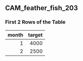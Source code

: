 ## CAM_feather_fish_203
### First 2 Rows of the Table
|   month |   target |
|--------:|---------:|
|       1 |     4000 |
|       2 |     2500 |